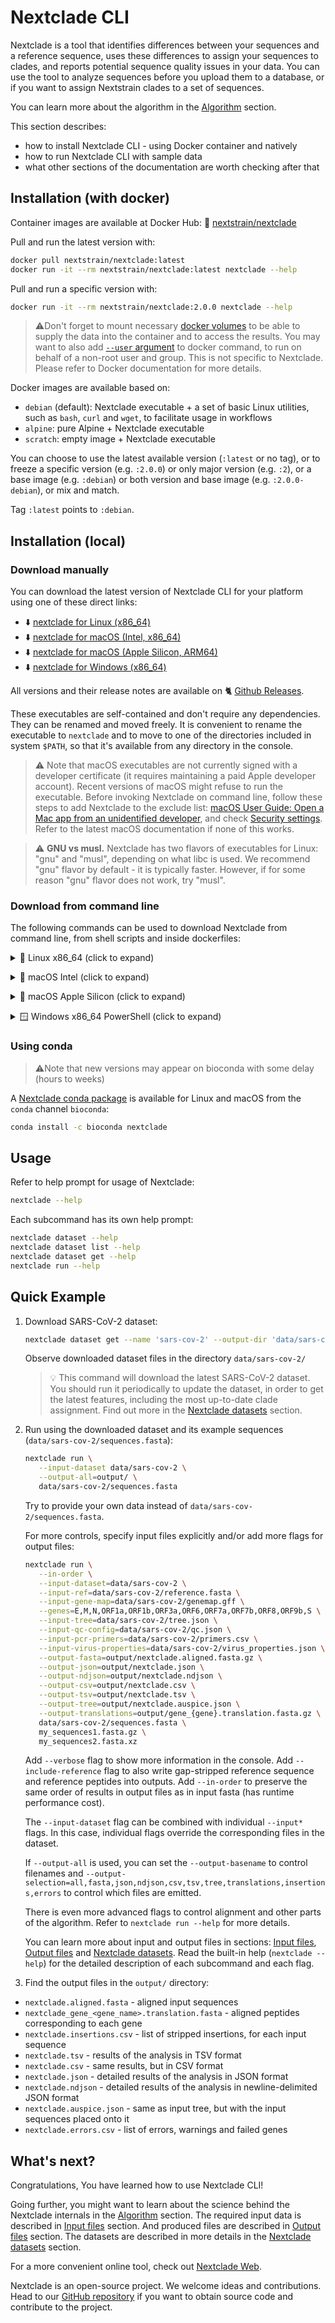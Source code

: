 # Nextclade CLI

Nextclade is a tool that identifies differences between your sequences and a reference sequence, uses these differences to assign your sequences to clades, and reports potential sequence quality issues in your data. You can use the tool to analyze sequences before you upload them to a database, or if you want to assign Nextstrain clades to a set of sequences.

You can learn more about the algorithm in the [Algorithm](algorithm) section.

This section describes:

- how to install Nextclade CLI - using Docker container and natively
- how to run Nextclade CLI with sample data
- what other sections of the documentation are worth checking after that

## Installation (with docker)

Container images are available at Docker Hub: 🐋 [nextstrain/nextclade](https://hub.docker.com/r/nextstrain/nextclade)

Pull and run the latest version with:

```bash
docker pull nextstrain/nextclade:latest
docker run -it --rm nextstrain/nextclade:latest nextclade --help
```

Pull and run a specific version with:

```bash
docker run -it --rm nextstrain/nextclade:2.0.0 nextclade --help
```

> ⚠️Don't forget to mount necessary [docker volumes](https://docs.docker.com/storage/volumes/) to be able to supply the data into the container and to access the results. You may want to also add [`--user` argument](https://docs.docker.com/engine/reference/commandline/run/) to docker command, to run on behalf of a non-root user and group. This is not specific to Nextclade. Please refer to Docker documentation for more details.

Docker images are available based on:

- `debian` (default): Nextclade executable + a set of basic Linux utilities, such as `bash`, `curl` and `wget`, to facilitate usage in workflows
- `alpine`: pure Alpine + Nextclade executable
- `scratch`: empty image + Nextclade executable

You can choose to use the latest available version (`:latest` or no tag), or to freeze a specific version (e.g. `:2.0.0`) or only major version (e.g. `:2`), or a base image (e.g. `:debian`) or both version and base image (e.g. `:2.0.0-debian`), or mix and match.

Tag `:latest` points to `:debian`.

## Installation (local)

### Download manually

You can download the latest version of Nextclade CLI for your platform using one of these direct links:

- ⬇️ [nextclade for Linux (x86_64)](https://github.com/nextstrain/nextclade/releases/latest/download/nextclade-x86_64-unknown-linux-gnu)
- ⬇️ [nextclade for macOS (Intel, x86_64)](https://github.com/nextstrain/nextclade/releases/latest/download/nextclade-x86_64-apple-darwin)
- ⬇️ [nextclade for macOS (Apple Silicon, ARM64)](https://github.com/nextstrain/nextclade/releases/latest/download/nextclade-aarch64-apple-darwin)
- ⬇️ [nextclade for Windows (x86_64)](https://github.com/nextstrain/nextclade/releases/latest/download/nextclade-x86_64-pc-windows-gnu.exe)

All versions and their release notes are available on 🐈 [Github Releases](https://github.com/nextstrain/nextclade/releases).

These executables are self-contained and don't require any dependencies. They can be renamed and moved freely. It is convenient to rename the executable to `nextclade` and to move to one of the directories included in system `$PATH`, so that it's available from any directory in the console.

> ⚠️ Note that macOS executables are not currently signed with a developer certificate (it requires maintaining a paid Apple developer account). Recent versions of macOS might refuse to run the executable. Before invoking Nextclade on command line, follow these steps to add Nextclade to the exclude list:
> <a target="_blank" rel="noopener noreferrer" href="https://support.apple.com/guide/mac-help/open-a-mac-app-from-an-unidentified-developer-mh40616/mac">
> macOS User Guide: Open a Mac app from an unidentified developer</a>, and check <a target="_blank" rel="noopener noreferrer" href="https://support.apple.com/en-us/HT202491">
> Security settings</a>. Refer to the latest macOS documentation if none of this works.

> ⚠️ **GNU vs musl.** Nextclade has two flavors of executables for Linux: "gnu" and "musl", depending on what libc is used. We recommend "gnu" flavor by default - it is typically faster. However, if for some reason "gnu" flavor does not work, try "musl".

### Download from command line

The following commands can be used to download Nextclade from command line, from shell scripts and inside dockerfiles:

<p>
<details>
<summary>
🐧 Linux x86_64 (click to expand)
</summary>

Download latest version:

```bash
curl -fsSL "https://github.com/nextstrain/nextclade/releases/latest/download/nextclade-x86_64-unknown-linux-gnu" -o "nextclade" && chmod +x nextclade
```

Download specific version:

```bash
curl -fsSL "https://github.com/nextstrain/nextclade/releases/download/2.0.0/nextclade-x86_64-unknown-linux-gnu" -o "nextclade" && chmod +x nextclade
```

</details>
</p>

<p>
<details>
<summary>
🍏 macOS Intel (click to expand)
</summary>

Download latest version:

```bash
curl -fsSL "https://github.com/nextstrain/nextclade/releases/latest/download/nextclade-x86_64-apple-darwin" -o "nextclade" && chmod +x nextclade
```

Download specific version:

```bash
curl -fsSL "https://github.com/nextstrain/nextclade/releases/download/2.0.0/nextclade-x86_64-apple-darwin" -o "nextclade" && chmod +x nextclade
```

</details>
</p>

<p>
<details>
<summary>
🍎 macOS Apple Silicon (click to expand)
</summary>

Download latest version:

```bash
curl -fsSL "https://github.com/nextstrain/nextclade/releases/latest/download/nextclade-aarch64-apple-darwin" -o "nextclade" && chmod +x nextclade
```

Download specific version:

```bash
curl -fsSL "https://github.com/nextstrain/nextclade/releases/download/2.0.0/nextclade-aarch64-apple-darwin" -o "nextclade" && chmod +x nextclade
```

</details>
</p>

<p>
<details>
<summary>
🪟 Windows x86_64 PowerShell (click to expand)
</summary>

Download latest version:

```
Invoke-WebRequest https://github.com/nextstrain/nextclade/releases/latest/download/nextclade-x86_64-pc-windows-gnu.exe -O nextclade.exe
```

Download specific version:

```
Invoke-WebRequest https://github.com/nextstrain/nextclade/releases/download/2.0.0/nextclade-x86_64-pc-windows-gnu.exe -O nextclade.exe
```

</details>
</p>


### Using conda

> ⚠️Note that new versions may appear on bioconda with some delay (hours to weeks)

A [Nextclade conda package]((https://anaconda.org/bioconda/nextclade)) is available for Linux and macOS from the `conda` channel `bioconda`:

```bash
conda install -c bioconda nextclade
```

## Usage

Refer to help prompt for usage of Nextclade:

```bash
nextclade --help
```

Each subcommand has its own help prompt:

```bash
nextclade dataset --help
nextclade dataset list --help
nextclade dataset get --help
nextclade run --help
```

<!--- TODO: Should be expanded with detailed explanation of the commands -->

## Quick Example

1. Download SARS-CoV-2 dataset:

    ```bash
    nextclade dataset get --name 'sars-cov-2' --output-dir 'data/sars-cov-2'
    ```

   Observe downloaded dataset files in the directory `data/sars-cov-2/`

   > 💡️ This command will download the latest SARS-CoV-2 dataset. You should run it periodically to update the dataset, in order to get the latest features, including the most up-to-date clade assignment. Find out more in the [Nextclade datasets](datasets) section.

2. Run using the downloaded dataset and its example sequences (`data/sars-cov-2/sequences.fasta`):

   ```bash
   nextclade run \
      --input-dataset data/sars-cov-2 \
      --output-all=output/ \
      data/sars-cov-2/sequences.fasta
   ```

   Try to provide your own data instead of `data/sars-cov-2/sequences.fasta`.

   For more controls, specify input files explicitly and/or add more flags for output files:

   ```bash
   nextclade run \
      --in-order \
      --input-dataset=data/sars-cov-2 \
      --input-ref=data/sars-cov-2/reference.fasta \
      --input-gene-map=data/sars-cov-2/genemap.gff \
      --genes=E,M,N,ORF1a,ORF1b,ORF3a,ORF6,ORF7a,ORF7b,ORF8,ORF9b,S \
      --input-tree=data/sars-cov-2/tree.json \
      --input-qc-config=data/sars-cov-2/qc.json \
      --input-pcr-primers=data/sars-cov-2/primers.csv \
      --input-virus-properties=data/sars-cov-2/virus_properties.json \
      --output-fasta=output/nextclade.aligned.fasta.gz \
      --output-json=output/nextclade.json \
      --output-ndjson=output/nextclade.ndjson \
      --output-csv=output/nextclade.csv \
      --output-tsv=output/nextclade.tsv \
      --output-tree=output/nextclade.auspice.json \
      --output-translations=output/gene_{gene}.translation.fasta.gz \
      data/sars-cov-2/sequences.fasta \
      my_sequences1.fasta.gz \
      my_sequences2.fasta.xz
   ```

   Add `--verbose` flag to show more information in the console. Add `--include-reference` flag to also write gap-stripped reference sequence and reference peptides into outputs. Add `--in-order` to preserve the same order of results in output files as in input fasta (has runtime performance cost).

   The `--input-dataset` flag can be combined with individual `--input*` flags. In this case, individual flags override the corresponding files in the dataset.

   If `--output-all` is used, you can set the `--output-basename` to control filenames and `--output-selection=all,fasta,json,ndjson,csv,tsv,tree,translations,insertions,errors` to control which files are emitted.

   There is even more advanced flags to control alignment and other parts of the algorithm. Refer to `nextclade run --help` for more details.

   You can learn more about input and output files in sections: [Input files](input-files), [Output files](output-files) and [Nextclade datasets](datasets). Read the built-in help (`nextclade --help`) for the detailed description of each subcommand and each flag.

4. Find the output files in the `output/` directory:

- `nextclade.aligned.fasta` - aligned input sequences
- `nextclade_gene_<gene_name>.translation.fasta` - aligned peptides corresponding to each gene
- `nextclade.insertions.csv` - list of stripped insertions, for each input sequence
- `nextclade.tsv` - results of the analysis in TSV format
- `nextclade.csv` - same results, but in CSV format
- `nextclade.json` - detailed results of the analysis in JSON format
- `nextclade.ndjson` - detailed results of the analysis in newline-delimited JSON format
- `nextclade.auspice.json` - same as input tree, but with the input sequences placed onto it
- `nextclade.errors.csv` - list of errors, warnings and failed genes

## What's next?

Congratulations, You have learned how to use Nextclade CLI!

Going further, you might want to learn about the science behind the Nextclade internals in the [Algorithm](algorithm) section. The required input data is described in [Input files](input-files) section. And produced files are described in [Output files](output-files) section. The datasets are described in more details in the [Nextclade datasets](datasets) section.

For a more convenient online tool, check out [Nextclade Web](nextclade-web).

Nextclade is an open-source project. We welcome ideas and contributions. Head to our [GitHub repository](https://github.com/nextstrain/nextclade) if you want to obtain source code and contribute to the project.
